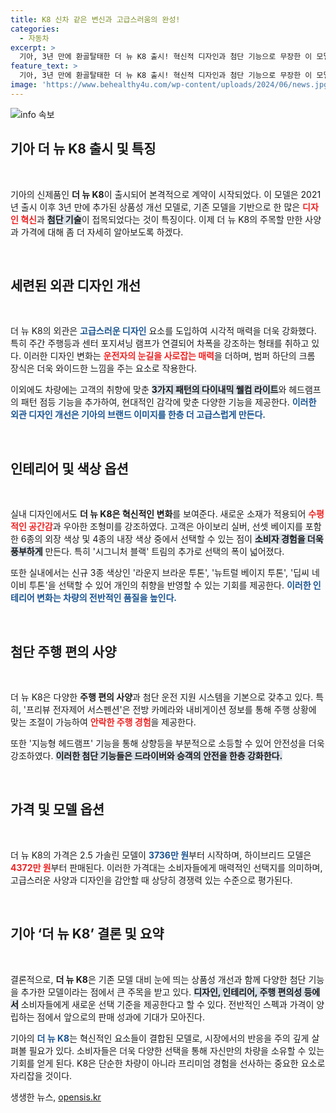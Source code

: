 ```yaml
---
title: K8 신차 같은 변신과 고급스러움의 완성!
categories:
  - 자동차
excerpt: >
  기아, 3년 만에 환골탈태한 더 뉴 K8 출시! 혁신적 디자인과 첨단 기능으로 무장한 이 모델은 고객 맞춤형 색상과 스펙을 자랑하며 계약을 시작합니다. 가격은 3736만원부터!
feature_text: >
  기아, 3년 만에 환골탈태한 더 뉴 K8 출시! 혁신적 디자인과 첨단 기능으로 무장한 이 모델은 고객 맞춤형 색상과 스펙을 자랑하며 계약을 시작합니다. 가격은 3736만원부터!
image: 'https://www.behealthy4u.com/wp-content/uploads/2024/06/news.jpg'
---
```


<p><img src="https://www.behealthy4u.com/wp-content/uploads/2024/06/news.jpg" alt="info 속보" /></p>

<h2 data-ke-size="size26">기아 더 뉴 K8 출시 및 특징</h2>

<p data-ke-size="size16">&nbsp;</p>

<p>기아의 신제품인 <b>더 뉴 K8</b>이 출시되어 본격적으로 계약이 시작되었다. 이 모델은 2021년 출시 이후 3년 만에 추가된 상품성 개선 모델로, 기존 모델을 기반으로 한 많은 <b><span style="color: #ee2323;">디자인 혁신</span></b>과 <b><span style="background-color: #21538527;">첨단 기술</span></b>이 접목되었다는 것이 특징이다. 이제 더 뉴 K8의 주목할 만한 사양과 가격에 대해 좀 더 자세히 알아보도록 하겠다.</p>

<p data-ke-size="size16">&nbsp;</p>

<h2 data-ke-size="size26">세련된 외관 디자인 개선</h2>

<p data-ke-size="size16">&nbsp;</p>

<p>더 뉴 K8의 외관은 <b><span style="color: #1a5490;">고급스러운 디자인</span></b> 요소를 도입하여 시각적 매력을 더욱 강화했다. 특히 주간 주행등과 센터 포지셔닝 램프가 연결되어 차폭을 강조하는 형태를 취하고 있다. 이러한 디자인 변화는 <b><span style="color: #ee2323;">운전자의 눈길을 사로잡는 매력</span></b>을 더하며, 범퍼 하단의 크롬 장식은 더욱 와이드한 느낌을 주는 요소로 작용한다. </p>

<p>이외에도 차량에는 고객의 취향에 맞춘 <b><span style="background-color: #21538527;">3가지 패턴의 다이내믹 웰컴 라이트</span></b>와 헤드램프의 패턴 점등 기능을 추가하여, 현대적인 감각에 맞춘 다양한 기능을 제공한다. <b><span style="color: #1a5490;">이러한 외관 디자인 개선은 기아의 브랜드 이미지를 한층 더 고급스럽게 만든다.</span></b></p>

<p data-ke-size="size16">&nbsp;</p>

<h2 data-ke-size="size26">인테리어 및 색상 옵션</h2>

<p data-ke-size="size16">&nbsp;</p>

<p>실내 디자인에서도 <b>더 뉴 K8은 혁신적인 변화</b>를 보여준다. 새로운 소재가 적용되어 <b><span style="color: #ee2323;">수평적인 공간감</span></b>과 우아한 조형미를 강조하였다. 고객은 아이보리 실버, 선셋 베이지를 포함한 6종의 외장 색상 및 4종의 내장 색상 중에서 선택할 수 있는 점이 <b><span style="background-color: #21538527;">소비자 경험을 더욱 풍부하게</span></b> 만든다. 특히 '시그니처 블랙' 트림의 추가로 선택의 폭이 넓어졌다.</p>

<p>또한 실내에서는 신규 3종 색상인 '라운지 브라운 투톤', '뉴트럴 베이지 투톤', '딥씨 네이비 투톤'을 선택할 수 있어 개인의 취향을 반영할 수 있는 기회를 제공한다. <b><span style="color: #1a5490;">이러한 인테리어 변화는 차량의 전반적인 품질을 높인다.</span></b></p>

<p data-ke-size="size16">&nbsp;</p>

<h2 data-ke-size="size26">첨단 주행 편의 사양</h2>

<p data-ke-size="size16">&nbsp;</p>

<p>더 뉴 K8은 다양한 <b>주행 편의 사양</b>과 첨단 운전 지원 시스템을 기본으로 갖추고 있다. 특히, '프리뷰 전자제어 서스펜션'은 전방 카메라와 내비게이션 정보를 통해 주행 상황에 맞는 조절이 가능하여 <b><span style="color: #ee2323;">안락한 주행 경험</span></b>을 제공한다. </p>

<p>또한 '지능형 헤드램프' 기능을 통해 상향등을 부분적으로 소등할 수 있어 안전성을 더욱 강조하였다. <b><span style="background-color: #21538527;">이러한 첨단 기능들은 드라이버와 승객의 안전을 한층 강화한다.</span></b></p>

<p data-ke-size="size16">&nbsp;</p>

<h2 data-ke-size="size26">가격 및 모델 옵션</h2>

<p data-ke-size="size16">&nbsp;</p>

<p>더 뉴 K8의 가격은 2.5 가솔린 모델이 <b><span style="color: #1a5490;">3736만 원</span></b>부터 시작하며, 하이브리드 모델은 <b><span style="color: #ee2323;">4372만 원</span></b>부터 판매된다. 이러한 가격대는 소비자들에게 매력적인 선택지를 의미하며, 고급스러운 사양과 디자인을 감안할 때 상당히 경쟁력 있는 수준으로 평가된다.</p>

<p data-ke-size="size16">&nbsp;</p>

<h2 data-ke-size="size26">기아 ‘더 뉴 K8’ 결론 및 요약</h2>

<p data-ke-size="size16">&nbsp;</p>

<p>결론적으로, <b>더 뉴 K8</b>은 기존 모델 대비 눈에 띄는 상품성 개선과 함께 다양한 첨단 기능을 추가한 모델이라는 점에서 큰 주목을 받고 있다. <b><span style="background-color: #21538527;">디자인, 인테리어, 주행 편의성 등에서</span></b> 소비자들에게 새로운 선택 기준을 제공한다고 할 수 있다. 전반적인 스펙과 가격이 양립하는 점에서 앞으로의 판매 성과에 기대가 모아진다.</p>

<p>기아의 <b><span style="color: #1a5490;">더 뉴 K8</span></b>는 혁신적인 요소들이 결합된 모델로, 시장에서의 반응을 주의 깊게 살펴볼 필요가 있다. 소비자들은 더욱 다양한 선택을 통해 자신만의 차량을 소유할 수 있는 기회를 얻게 된다. K8은 단순한 차량이 아니라 프리미엄 경험을 선사하는 중요한 요소로 자리잡을 것이다.</p>
생생한 뉴스, <a href="https://opensis.kr" rel="dofollow">opensis.kr</a>


